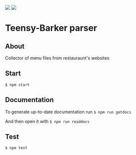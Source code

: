 <p  align="left">
    <img  src="https://img.shields.io/badge/version-0.1.3-blue.svg"  />
    <img  src="https://img.shields.io/badge/npm-6.5.0-brightgreen.svg"  />
</p>

# Teensy-Barker parser

## About
Collector of menu files from restauraunt's websites

## Start

`$ npm start`

## Documentation

To generate up-to-date documentation run
`$ npm run getdocs`

And then open it with
`$ npm run readdocs`

## Test
`$ npm test`